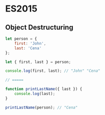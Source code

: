 # ES2015

## Object Destructuring

```js
let person = {
    first: 'John',
    last: 'Cena'
};

let { first, last } = person;

console.log(first, last); // "John" "Cena" 

// =====

function printLastName({ last }) {
    console.log(last);
}

printLastName(person); // "Cena"

```
